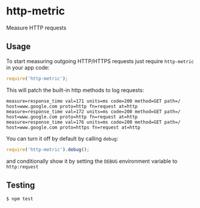 http-metric
===========

Measure HTTP requests

Usage
-----

To start measuring outgoing HTTP/HTTPS requests just require `http-metric` in your app code:

```js
require('http-metric');
```

This will patch the built-in http methods to log requests:

```
measure=response_time val=171 units=ms code=200 method=GET path=/ host=www.google.com proto=http fn=request at=http
measure=response_time val=172 units=ms code=200 method=GET path=/ host=www.google.com proto=http fn=request at=http
measure=response_time val=176 units=ms code=200 method=GET path=/ host=www.google.com proto=https fn=request at=http
```

You can turn it off by default by calling `debug`:

```js
require('http-metric').debug();
```

and conditionally show it by setting the `DEBUG` environment variable to `http:request`

Testing
-------

```sh
$ npm test
```
